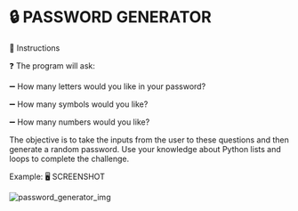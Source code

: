 # :lock: PASSWORD GENERATOR

 📝 Instructions

 :question: The program will ask:

:heavy_minus_sign: How many letters would you like in your password?

:heavy_minus_sign: How many symbols would you like?

:heavy_minus_sign: How many numbers would you like?

 The objective is to take the inputs from the user to these questions and then generate a random password. Use your knowledge about Python lists and loops to complete the challenge.

Example:
 :desktop_computer: SCREENSHOT 

![password_generator_img](https://user-images.githubusercontent.com/118696796/206564949-df769a17-770c-45dd-8412-48eb013c2ba0.png)
